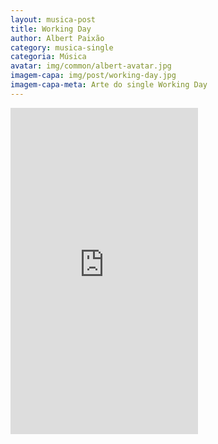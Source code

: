 ```yaml
---
layout: musica-post
title: Working Day
author: Albert Paixão
category: musica-single
categoria: Música
avatar: img/common/albert-avatar.jpg
imagem-capa: img/post/working-day.jpg
imagem-capa-meta: Arte do single Working Day
---
```

<div class="pure-u-1">
<iframe style="border: 0; height: 522px;" src="https://bandcamp.com/EmbeddedPlayer/album=2879629333/size=large/bgcol=ffffff/linkcol=0687f5/transparent=true/" seamless><a href="http://albertpaixao.bandcamp.com/album/working-day">Working Day by Albert Paixão</a></iframe>
</div>
